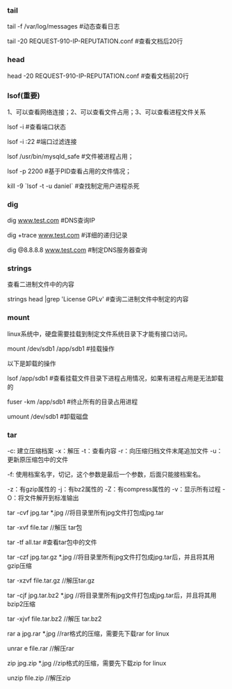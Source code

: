 ### tail

tail -f /var/log/messages #动态查看日志

tail -20 REQUEST-910-IP-REPUTATION.conf #查看文档后20行

### head

head -20 REQUEST-910-IP-REPUTATION.conf  #查看文档前20行

### lsof(重要)

1、可以查看网络连接；2、可以查看文件占用；3、可以查看进程文件关系

lsof -i   #查看端口状态

lsof -i :22   #端口过滤连接

lsof /usr/bin/mysqld_safe   #文件被进程占用；

lsof -p 2200    #基于PID查看占用的文件情况；

kill  -9   \`lsof -t -u daniel\`  #查找制定用户进程杀死

### dig

dig www.test.com   #DNS查询IP

dig +trace www.test.com #详细的递归记录

dig @8.8.8.8 www.test.com  #制定DNS服务器查询

### strings

查看二进制文件中的内容

strings head |grep 'License GPLv'   #查询二进制文件中制定的内容

### mount

linux系统中，硬盘需要挂载到制定文件系统目录下才能有接口访问。

mount  /dev/sdb1 /app/sdb1 #挂载操作

以下是卸载的操作

lsof /app/sdb1 #查看挂载文件目录下进程占用情况，如果有进程占用是无法卸载的

fuser -km /app/sdb1  #终止所有的目录占用进程

umount  /dev/sdb1 #卸载磁盘

### tar

-c: 建立压缩档案
-x：解压
-t：查看内容
-r：向压缩归档文件末尾追加文件
-u：更新原压缩包中的文件

-f: 使用档案名字，切记，这个参数是最后一个参数，后面只能接档案名。

-z：有gzip属性的
-j：有bz2属性的
-Z：有compress属性的
-v：显示所有过程
-O：将文件解开到标准输出

tar -cvf jpg.tar *.jpg //将目录里所有jpg文件打包成jpg.tar 

tar -xvf file.tar //解压 tar包

tar -tf all.tar  #查看tar包中的文件

tar -czf jpg.tar.gz *.jpg   //将目录里所有jpg文件打包成jpg.tar后，并且将其用gzip压缩

tar -xzvf file.tar.gz //解压tar.gz

tar -cjf jpg.tar.bz2 *.jpg //将目录里所有jpg文件打包成jpg.tar后，并且将其用bzip2压缩

tar -xjvf file.tar.bz2   //解压 tar.bz2

rar a jpg.rar *.jpg //rar格式的压缩，需要先下载rar for linux

unrar e file.rar //解压rar

zip jpg.zip *.jpg //zip格式的压缩，需要先下载zip for linux

unzip file.zip //解压zip







